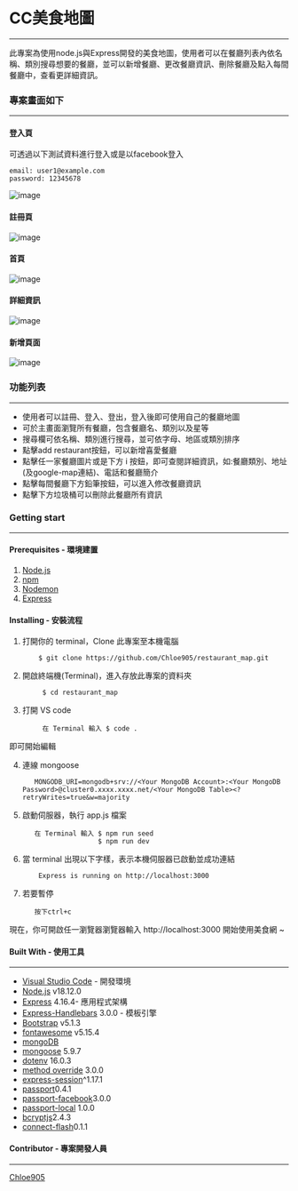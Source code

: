 # CC美食地圖
***
此專案為使用node.js與Express開發的美食地圖，使用者可以在餐廳列表內依名稱、類別搜尋想要的餐廳，並可以新增餐廳、更改餐廳資訊、刪除餐廳及點入每間餐廳中，查看更詳細資訊。

### 專案畫面如下
***
#### 登入頁
可透過以下測試資料進行登入或是以facebook登入

``` 
email: user1@example.com
password: 12345678
```
![image](https://user-images.githubusercontent.com/100898369/217990883-f9e8443a-478e-4c24-b520-8ef790cca12b.png)
#### 註冊頁
![image](https://user-images.githubusercontent.com/100898369/217990984-76ed1e68-4ade-4b92-897d-71a4e2d207dd.png)

#### 首頁
![image](https://user-images.githubusercontent.com/100898369/217991711-6f062a2b-9653-4953-8cc2-434f6b5a1ce2.png)

#### 詳細資訊
![image](https://user-images.githubusercontent.com/100898369/202117074-87c762d0-7594-4a84-8db0-a30806c45c64.png)

#### 新增頁面
![image](https://user-images.githubusercontent.com/100898369/202117229-c5e9db4d-9cf1-4ea0-9ef6-b43940687fd3.png)


### 功能列表
***
- 使用者可以註冊、登入、登出，登入後即可使用自己的餐廳地圖
- 可於主畫面瀏覽所有餐廳，包含餐廳名、類別以及星等
- 搜尋欄可依名稱、類別進行搜尋，並可依字母、地區或類別排序
- 點擊add restaurant按鈕，可以新增喜愛餐廳
- 點擊任一家餐廳圖片或是下方 i 按鈕，即可查閱詳細資訊，如:餐廳類別、地址(及google-map連結)、電話和餐廳簡介
- 點擊每間餐廳下方鉛筆按鈕，可以進入修改餐廳資訊
- 點擊下方垃圾桶可以刪除此餐廳所有資訊


### Getting start
***
#### Prerequisites - 環境建置
1. [Node.js](https://nodejs.org/en/)
2. [npm](https://www.npmjs.com/)
3. [Nodemon](https://www.npmjs.com/package/nodemon)
4. [Express](https://www.npmjs.com/package/express)


#### Installing - 安裝流程
1. 打開你的 terminal，Clone 此專案至本機電腦
          
           $ git clone https://github.com/Chloe905/restaurant_map.git
    
2. 開啟終端機(Terminal)，進入存放此專案的資料夾

            $ cd restaurant_map 
    
3. 打開 VS code

            在 Terminal 輸入 $ code .
    
 即可開始編輯
 
4. 連線 mongoose

          MONGODB_URI=mongodb+srv://<Your MongoDB Account>:<Your MongoDB Password>@cluster0.xxxx.xxxx.net/<Your MongoDB Table><?retryWrites=true&w=majority
 
5. 啟動伺服器，執行 app.js 檔案

          在 Terminal 輸入 $ npm run seed
                          $ npm run dev
    
6. 當 terminal 出現以下字樣，表示本機伺服器已啟動並成功連結

           Express is running on http://localhost:3000

7. 若要暫停

          按下ctrl+c
          
現在，你可開啟任一瀏覽器瀏覽器輸入 http://localhost:3000 開始使用<user name>美食網 ~

#### Built With - 使用工具
***
* [Visual Studio Code](https://visualstudio.microsoft.com/zh-hant/) - 開發環境
* [Node.js](https://nodejs.org/en/) v18.12.0
* [Express](https://www.npmjs.com/package/express) 4.16.4- 應用程式架構
* [Express-Handlebars](https://www.npmjs.com/package/express-handlebars) 3.0.0 - 模板引擎
* [Bootstrap](https://getbootstrap.com/docs/5.1/getting-started/introduction/) v5.1.3
* [fontawesome](https://fontawesome.com/v5/search?q=delete&o=r&m=free) v5.15.4
* [mongoDB](https://www.mongodb.com/cloud/atlas/lp/try4?utm_source=google&utm_campaign=search_gs_pl_evergreen_atlas_core_prosp-brand_gic-null_apac-tw_ps-all_desktop_eng_lead&utm_term=mongodb&utm_medium=cpc_paid_search&utm_ad=e&utm_ad_campaign_id=12212624371&adgroup=115749712503&gclid=CjwKCAiAjs2bBhACEiwALTBWZcUKpTcWMYz-H2ujR3AWXk8bd7bfPB458D5WrtfmwolB5WWeWjP3zRoC7BwQAvD_BwE)
* [mongoose](https://mongoosejs.com/) 5.9.7
* [dotenv](https://www.npmjs.com/package/dotenv) 16.0.3
* [method override](https://www.npmjs.com/package/method-override) 3.0.0
* [express-session](https://www.npmjs.com/package/express-session)^1.17.1
* [passport](http://www.passportjs.org/)0.4.1
* [passport-facebook](http://www.passportjs.org/packages/passport-facebook/)3.0.0
* [passport-local](http://www.passportjs.org/packages/passport-local/) 1.0.0
* [bcryptjs](https://www.npmjs.com/package/bcryptjs)2.4.3
* [connect-flash](https://www.npmjs.com/package/connect-flash)0.1.1
#### Contributor - 專案開發人員
---
[Chloe905](https://github.com/Chloe905)
